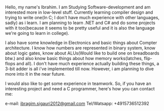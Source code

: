 Hello, my name's Ibrahim. I am Studying Software-development and am interested more in low-level stuff. Currently learning compiler design
and trying to write one(In C; I don't have much experience with other languages, sadly) as i learn. I am planning to learn .NET and C# and do some 
projects with it too(because it seems to be pretty useful and it is also the language we're going to learn in college).

I also have some knowledge in Electronics and basic things about Compter architecture. I know how numbers are represented in binary system,
know about logic gates, know about ALUs(Would like to build one on breadboards btw.) and also know basic things about how memory works(latches,
flip-flops and all). I don't have much experience actually building these things, a 3-bit adder is all i've implemented till now. However, 
i am planning to dive more into it in the near future. 

I would also like to get some experience in teamwork. So, if you have an interesting project and need a C programmer, here's how you can contact me:

e-mail: ibragim.sigauri2012@gmail.com
Tel/Watsapp: +4915736512392

